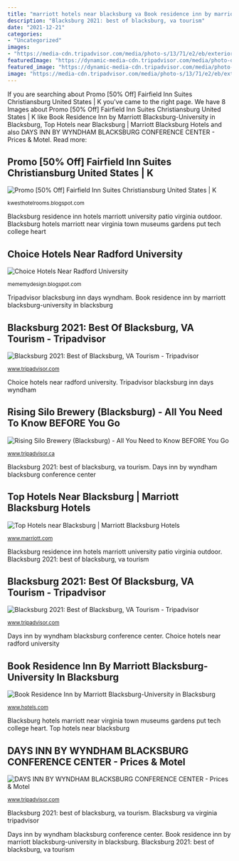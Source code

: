 ```yaml
---
title: "marriott hotels near blacksburg va Book residence inn by marriott blacksburg-university in blacksburg"
description: "Blacksburg 2021: best of blacksburg, va tourism"
date: "2021-12-21"
categories:
- "Uncategorized"
images:
- "https://media-cdn.tripadvisor.com/media/photo-s/13/71/e2/eb/exterior.jpg"
featuredImage: "https://dynamic-media-cdn.tripadvisor.com/media/photo-o/10/3c/62/63/water-feature.jpg?w=500&amp;h=300&amp;s=1"
featured_image: "https://dynamic-media-cdn.tripadvisor.com/media/photo-o/10/3c/62/63/water-feature.jpg?w=500&amp;h=300&amp;s=1"
image: "https://media-cdn.tripadvisor.com/media/photo-s/13/71/e2/eb/exterior.jpg"
---
```


If you are searching about Promo [50% Off] Fairfield Inn Suites Christiansburg United States | K you've came to the right page. We have 8 Images about Promo [50% Off] Fairfield Inn Suites Christiansburg United States | K like Book Residence Inn by Marriott Blacksburg-University in Blacksburg, Top Hotels near Blacksburg | Marriott Blacksburg Hotels and also DAYS INN BY WYNDHAM BLACKSBURG CONFERENCE CENTER - Prices &amp; Motel. Read more:

## Promo [50% Off] Fairfield Inn Suites Christiansburg United States | K

![Promo [50% Off] Fairfield Inn Suites Christiansburg United States | K](https://dimg04.c-ctrip.com/images/22030g0000007x3ujC063_R_1136_750_R5_D.jpg "Blacksburg silo")

<small>kwesthotelrooms.blogspot.com</small>

Blacksburg residence inn hotels marriott university patio virginia outdoor. Blacksburg hotels marriott near virginia town museums gardens put tech college heart

## Choice Hotels Near Radford University

![Choice Hotels Near Radford University](https://i.ytimg.com/vi/swFqCw_ZL7E/maxresdefault.jpg "Blacksburg residence inn hotels marriott university patio virginia outdoor")

<small>mememydesign.blogspot.com</small>

Tripadvisor blacksburg inn days wyndham. Book residence inn by marriott blacksburg-university in blacksburg

## Blacksburg 2021: Best Of Blacksburg, VA Tourism - Tripadvisor

![Blacksburg 2021: Best of Blacksburg, VA Tourism - Tripadvisor](https://dynamic-media-cdn.tripadvisor.com/media/photo-o/10/3c/62/63/water-feature.jpg?w=500&amp;h=300&amp;s=1 "Blacksburg 2021: best of blacksburg, va tourism")

<small>www.tripadvisor.com</small>

Choice hotels near radford university. Tripadvisor blacksburg inn days wyndham

## Rising Silo Brewery (Blacksburg) - All You Need To Know BEFORE You Go

![Rising Silo Brewery (Blacksburg) - All You Need to Know BEFORE You Go](https://media-cdn.tripadvisor.com/media/photo-s/1a/5a/70/1a/rising-silo-brewery.jpg "Blacksburg residence inn hotels marriott university patio virginia outdoor")

<small>www.tripadvisor.ca</small>

Blacksburg 2021: best of blacksburg, va tourism. Days inn by wyndham blacksburg conference center

## Top Hotels Near Blacksburg | Marriott Blacksburg Hotels

![Top Hotels near Blacksburg | Marriott Blacksburg Hotels](https://cache.marriott.com/marriottassets/destinations/hero/blacksburg-destination.jpg?interpolation=progressive-bilinear "Promo [50% off] fairfield inn suites christiansburg united states")

<small>www.marriott.com</small>

Blacksburg residence inn hotels marriott university patio virginia outdoor. Blacksburg 2021: best of blacksburg, va tourism

## Blacksburg 2021: Best Of Blacksburg, VA Tourism - Tripadvisor

![Blacksburg 2021: Best of Blacksburg, VA Tourism - Tripadvisor](https://dynamic-media-cdn.tripadvisor.com/media/photo-o/0f/7c/e8/95/april-16-memorial-at.jpg?w=1000&amp;h=600&amp;s=1 "Book residence inn by marriott blacksburg-university in blacksburg")

<small>www.tripadvisor.com</small>

Days inn by wyndham blacksburg conference center. Choice hotels near radford university

## Book Residence Inn By Marriott Blacksburg-University In Blacksburg

![Book Residence Inn by Marriott Blacksburg-University in Blacksburg](https://thumbnails.trvl-media.com/DETMPPPAaJ1mct_b5jK8BjS9M2I=/773x530/smart/filters:quality(60)/images.trvl-media.com/hotels/20000000/19140000/19135100/19135058/2bccedde_z.jpg "Tripadvisor blacksburg inn days wyndham")

<small>www.hotels.com</small>

Blacksburg hotels marriott near virginia town museums gardens put tech college heart. Top hotels near blacksburg

## DAYS INN BY WYNDHAM BLACKSBURG CONFERENCE CENTER - Prices &amp; Motel

![DAYS INN BY WYNDHAM BLACKSBURG CONFERENCE CENTER - Prices &amp; Motel](https://media-cdn.tripadvisor.com/media/photo-s/13/71/e2/eb/exterior.jpg "Blacksburg tripadvisor va virginia")

<small>www.tripadvisor.com</small>

Blacksburg 2021: best of blacksburg, va tourism. Blacksburg va virginia tripadvisor

Days inn by wyndham blacksburg conference center. Book residence inn by marriott blacksburg-university in blacksburg. Blacksburg 2021: best of blacksburg, va tourism
